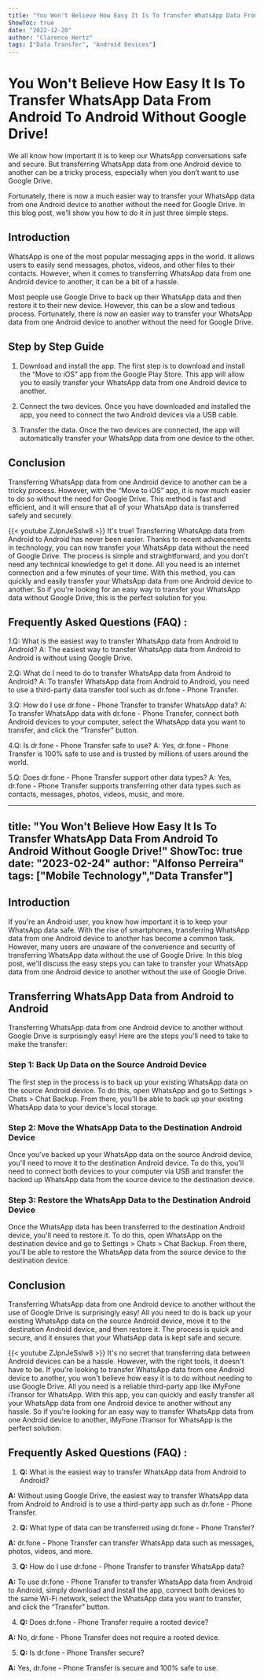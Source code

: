 ```yaml
---
title: "You Won't Believe How Easy It Is To Transfer WhatsApp Data From Android To Android Without Google Drive!"
ShowToc: true 
date: "2022-12-20"
author: "Clarence Hertz" 
tags: ["Data Transfer", "Android Devices"]
---
```

# You Won't Believe How Easy It Is To Transfer WhatsApp Data From Android To Android Without Google Drive!

We all know how important it is to keep our WhatsApp conversations safe and secure. But transferring WhatsApp data from one Android device to another can be a tricky process, especially when you don’t want to use Google Drive. 

Fortunately, there is now a much easier way to transfer your WhatsApp data from one Android device to another without the need for Google Drive. In this blog post, we’ll show you how to do it in just three simple steps. 

## Introduction

WhatsApp is one of the most popular messaging apps in the world. It allows users to easily send messages, photos, videos, and other files to their contacts. However, when it comes to transferring WhatsApp data from one Android device to another, it can be a bit of a hassle. 

Most people use Google Drive to back up their WhatsApp data and then restore it to their new device. However, this can be a slow and tedious process. Fortunately, there is now an easier way to transfer your WhatsApp data from one Android device to another without the need for Google Drive. 

## Step by Step Guide

1. Download and install the app. The first step is to download and install the “Move to iOS” app from the Google Play Store. This app will allow you to easily transfer your WhatsApp data from one Android device to another. 

2. Connect the two devices. Once you have downloaded and installed the app, you need to connect the two Android devices via a USB cable. 

3. Transfer the data. Once the two devices are connected, the app will automatically transfer your WhatsApp data from one device to the other. 

## Conclusion

Transferring WhatsApp data from one Android device to another can be a tricky process. However, with the “Move to iOS” app, it is now much easier to do so without the need for Google Drive. This method is fast and efficient, and it will ensure that all of your WhatsApp data is transferred safely and securely.

{{< youtube ZJpnJeSslw8 >}} 
It's true! Transferring WhatsApp data from Android to Android has never been easier. Thanks to recent advancements in technology, you can now transfer your WhatsApp data without the need of Google Drive. The process is simple and straightforward, and you don't need any technical knowledge to get it done. All you need is an internet connection and a few minutes of your time. With this method, you can quickly and easily transfer your WhatsApp data from one Android device to another. So if you're looking for an easy way to transfer your WhatsApp data without Google Drive, this is the perfect solution for you.

## Frequently Asked Questions (FAQ) :
1.Q: What is the easiest way to transfer WhatsApp data from Android to Android?
A: The easiest way to transfer WhatsApp data from Android to Android is without using Google Drive.

2.Q: What do I need to do to transfer WhatsApp data from Android to Android?
A: To transfer WhatsApp data from Android to Android, you need to use a third-party data transfer tool such as dr.fone - Phone Transfer.

3.Q: How do I use dr.fone - Phone Transfer to transfer WhatsApp data?
A: To transfer WhatsApp data with dr.fone - Phone Transfer, connect both Android devices to your computer, select the WhatsApp data you want to transfer, and click the “Transfer” button.

4.Q: Is dr.fone - Phone Transfer safe to use?
A: Yes, dr.fone - Phone Transfer is 100% safe to use and is trusted by millions of users around the world.

5.Q: Does dr.fone - Phone Transfer support other data types?
A: Yes, dr.fone - Phone Transfer supports transferring other data types such as contacts, messages, photos, videos, music, and more.

---
title: "You Won't Believe How Easy It Is To Transfer WhatsApp Data From Android To Android Without Google Drive!"
ShowToc: true 
date: "2023-02-24"
author: "Alfonso Perreira" 
tags: ["Mobile Technology","Data Transfer"]
---
## Introduction

If you're an Android user, you know how important it is to keep your WhatsApp data safe. With the rise of smartphones, transferring WhatsApp data from one Android device to another has become a common task. However, many users are unaware of the convenience and security of transferring WhatsApp data without the use of Google Drive. In this blog post, we'll discuss the easy steps you can take to transfer your WhatsApp data from one Android device to another without the use of Google Drive. 

## Transferring WhatsApp Data from Android to Android

Transferring WhatsApp data from one Android device to another without Google Drive is surprisingly easy! Here are the steps you'll need to take to make the transfer: 

### Step 1: Back Up Data on the Source Android Device

The first step in the process is to back up your existing WhatsApp data on the source Android device. To do this, open WhatsApp and go to Settings > Chats > Chat Backup. From there, you'll be able to back up your existing WhatsApp data to your device's local storage. 

### Step 2: Move the WhatsApp Data to the Destination Android Device

Once you've backed up your WhatsApp data on the source Android device, you'll need to move it to the destination Android device. To do this, you'll need to connect both devices to your computer via USB and transfer the backed up WhatsApp data from the source device to the destination device. 

### Step 3: Restore the WhatsApp Data to the Destination Android Device

Once the WhatsApp data has been transferred to the destination Android device, you'll need to restore it. To do this, open WhatsApp on the destination device and go to Settings > Chats > Chat Backup. From there, you'll be able to restore the WhatsApp data from the source device to the destination device. 

## Conclusion

Transferring WhatsApp data from one Android device to another without the use of Google Drive is surprisingly easy! All you need to do is back up your existing WhatsApp data on the source Android device, move it to the destination Android device, and then restore it. The process is quick and secure, and it ensures that your WhatsApp data is kept safe and secure.

{{< youtube ZJpnJeSslw8 >}} 
It's no secret that transferring data between Android devices can be a hassle. However, with the right tools, it doesn't have to be. If you're looking to transfer WhatsApp data from one Android device to another, you won't believe how easy it is to do without needing to use Google Drive. All you need is a reliable third-party app like iMyFone iTransor for WhatsApp. With this app, you can quickly and easily transfer all your WhatsApp data from one Android device to another without any hassle. So if you're looking for an easy way to transfer WhatsApp data from one Android device to another, iMyFone iTransor for WhatsApp is the perfect solution.

## Frequently Asked Questions (FAQ) :
1. **Q:** What is the easiest way to transfer WhatsApp data from Android to Android?

**A:** Without using Google Drive, the easiest way to transfer WhatsApp data from Android to Android is to use a third-party app such as dr.fone - Phone Transfer.

2. **Q:** What type of data can be transferred using dr.fone - Phone Transfer?

**A:** dr.fone - Phone Transfer can transfer WhatsApp data such as messages, photos, videos, and more.

3. **Q:** How do I use dr.fone - Phone Transfer to transfer WhatsApp data?

**A:** To use dr.fone - Phone Transfer to transfer WhatsApp data from Android to Android, simply download and install the app, connect both devices to the same Wi-Fi network, select the WhatsApp data you want to transfer, and click the “Transfer” button.

4. **Q:** Does dr.fone - Phone Transfer require a rooted device?

**A:** No, dr.fone - Phone Transfer does not require a rooted device.

5. **Q:** Is dr.fone - Phone Transfer secure?

**A:** Yes, dr.fone - Phone Transfer is secure and 100% safe to use.



